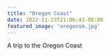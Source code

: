 ```yaml
---
title: "Oregon Coast"
date: 2022-11-23T21:06:43-08:00
featured_image: 'oregonsm.jpg'
---
```


A trip to the Oregon Coast
